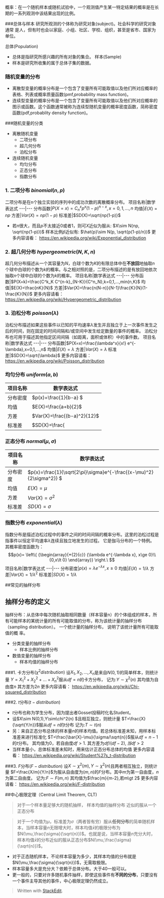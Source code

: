 概率：在一个随机样本或随机试验中，一个观测值产生某一特定结果的概率是在长期的一系列观测中该结果出现的比例。

###总体与样本
研究所观测的个体称为研究对象(subject)。社会科学的研究对象通常
是人，但有时也会以家庭、小组、社区、学校、组织，甚至是省市、国家为单位。

总体(Population)
- 总体是指研究所感兴趣的所有对象的集合。
样本(Sample)
- 样本是研究所收集的属于总体子集的数据。

### 随机变量的分布
- 离散型变量的概率分布是一个包含了变量所有可能取值以及他们所对应概率的表格、列表或概率质量函数(pmf,probability mass function)。
- 连续型变量的概率分布是一个包含了变量所有可能取值以及他们所对应概率的图示或函数。这个函数通常被称为连续型随机变量的概率密度函数，简称密度函数(pdf,probablity density function)。

###随机变量的分类
- 离散随机变量
  - 二项分布
  - 超几何分布
  - 泊松分布 
- 连续随机变量
  - 均匀分布
  - 正态分布
  - 指数分布 

### 1. 二项分布 $binomial(n,p)$
二项分布是在n个独立实验的序列中的成功次数的离散概率分布。
项目名称|数学表达式
---|---
分布函数|$P(X=x)=C^x_n p^x(1-p)^{n-x},x=0,1,...,n$
均值|$E(X)=np$
方差|$Var(X)=np(1-p)$
标准差|$SD(X)=\sqrt{np(1-p)}$

- 若$n$很大，而且$p$不太接近0或者1，则可$X$近似为服从:
$X\sim N(np, \sqrt{np(1-p)})$
样本比例$\hat{p}$近似有:
$\hat{p}\sim N(p, \sqrt{p(1-p)/n})$
更多内容请看：
https://en.wikipedia.org/wiki/Exponential_distribution

### 2. 超几何分布 $hypergeometric(N,K,n)$
超几何分布描述从一个其容量为$N$，白球个数为$K$的有限总体中在**不放回**地抽取$n$个球中白球的个数为$k$的概率。与之相对照的是，二项分布描述的是有放回地依次抽取$n$个球中白球的个数为$k$的概率。
项目名称|数学表达式
---|---
分布函数|$P(X=k)=\frac{C^k_K C^{n-k}_{N-K}}{C^n_N},k=0,1,...,min(n,K)$
均值|$E(X)=\frac{nK}{N}$
方差|$Var(X)=\frac{n(N-n)}{N-1}\frac{K}{N}(1-\frac{K}{N})$
更多内容请看：
https://en.wikipedia.org/wiki/Hypergeometric_distribution


### 3. 泊松分布 $poisson(\lambda)$
 泊松分布描述如果这些事件以已知的平均速率$\lambda$发生并且独立于上一次事件发生之后的时间，则在固定的时间间隔和/或空间中发生给定数量的事件的概率。 泊松分布也可用于描述其他指定区间间隔（如距离，面积或体积）中的事件数。
项目名称|数学表达式
---|---
分布函数|$P(X=x)=\frac{\lambda^x}{x!} e^{-\lambda},x=0,1,...,n$
均值|$E(X)=\lambda$
方差|$Var(X)=\lambda$
标准差|$SD(X)=\sqrt{\lambda}$
更多内容请看：https://en.wikipedia.org/wiki/Poisson_distribution

### 均匀分布 $uniform(a, b)$

项目名称|数学表达式
---|---
分布密度|$p(x)=\frac{1}{b-a} $
均值|$E(X)=\frac{a+b}{2}$
方差|$Var(X)=\frac{(b-a)^2}{12}$
标准差|$SD(X)=\frac{|b-a|}{\sqrt{12}}$

### 正态分布 $normal(\mu,\sigma)$

项目名称|数学表达式
---|---
分布密度|$p(x)=\frac{1}{\sqrt{2\pi}\sigma}e^{-\frac{(x-\mu)^2}{2\sigma^2}} $
均值|$E(X)=\mu$
方差|$Var(X)=\sigma^2$
标准差|$SD(X)=\sigma$

### 指数分布 $exponential(\lambda)$
指数分布是描述泊松过程中的事件之间的时间间隔的概率分布。这里的泊松过程是指事件以恒定平均速率$\lambda$连续且独立地发生的过程。 它是伽马分布的一个特例。
其概率密度函数为：
$$p(x)= \left\{ {\begin{array}{*{2}{c}}
{\lambda e^{-\lambda x}, x\ge 0}\\
{0,x\lt 0}
\end{array}} \right.\
$$
项目名称|数学表达式
---|---
分布密度|$p(x)=\lambda e^{-\lambda x},x\ge 0$
均值|$E(X)=1/\lambda$
方差|$Var(X)=1/\lambda^2$
标准差|$SD(X)=1/\lambda$


##常见的抽样分布
## 抽样分布的定义
抽样分布：从总体中每次随机抽取相同数量（样本容量n）的个体组成的样本，所有可能样本的某统计量的所有可能取值的分布，称为该统计量的抽样分布（sampling distribution）。
一个统计量的抽样分布， 说明了该统计量所有可能取值的概
率。
- 分类变量的抽样分布
   - 样本比例的抽样分布
- 数值变量的抽样分布
   - 样本均值的抽样分布
   
###1. 卡方分布$(\chi^2 distribution)$
设$X_1,X_2,...,X_n$是来自$N(0,1)$的简单样本，则统计量
$Y=X_1^2+X_2^2+...+X_n^2$服从$df=n$的卡方分布，
记为:$Y \sim \chi^2(n)$
其均值为自由度$n$
其方差为$2n$
更多内容请看：
https://en.wikipedia.org/wiki/Chi-squared_distribution

###2. $t$分布$(t-distribution)$
- $t$分布也称为学生分布，因为提出者Gosset投稿时化名Student。
- 设$X\sim N(0,1),Y\sim\chi^2(n) $且相互独立，则统计量
$T=\frac{X}{\sqrt{Y/n}}$服从$df=n$的t分布
记为:$T\sim t(n)$
- 另：来自正态分布总体的样本量$n$的样本均值。若总体标准差未知，用样本标准差来进行标准化
$T=\frac{\bar{X}-\mu}{\sigma/\sqrt{n}}$服从$df=n-1$的$t$分布。
其均值为0，若自由度$df\gt1$.
其方差为$df/(df-2),当df\gt2$
-  当样本量小，总体标准差未知时，用来估计正态分布总体的均值
更多内容请看：
https://en.wikipedia.org/wiki/Student%27s_t-distribution

###3. $F$分布$(F-distribution)$
设$X\sim \chi^2(m),Y\sim \chi^2(n)$且两者相互独立，则统计量
$F=\frac{X/m}{Y/n}$为服从自由度为$(m,n)$的$F$分布。其中$m$为第一自由度，$n$为第二自由度。
记为:$F\sim F(m,n)$
其均值为$\frac{m}{m-2},若m\gt 2$
更多内容请看：
https://en.wikipedia.org/wiki/F-distribution


##中心极限定理（Central Limit Theorem, CLT)
>对于一个样本量足够大的随机抽样， 样本均值的抽样分布
近似的服从一个正态分布

>对于一个均值为$\mu$，标准差为$\sigma$（两者皆有穷）服从**任何分布**的简单随机样本，当样本容量$n$无限增大时，样本均值$\bar{x}$的极限分布为$N(\mu,\frac{\sigma}{\sqrt{n}})$。也就是说，当样本容量$n$充分大时，样本均值$\bar{x}$的分布近似的服从正态分布$N(\mu,\frac{\sigma}{\sqrt{n}})$。

- 对于正态随机样本，不论样本容量为多少，其样本均值的分布就是$N(\mu,\frac{\sigma}{\sqrt{n}})$，无需取极限。
- 样本容量多大是充分大？依赖于总体分布。大于40一般可以。
- 更一般的，只要对许多随机事件抽样，即使这些事件有**不同的分布**，只要没有一个事件主导其他的事件，中心极限定理仍然成立。
> Written with [StackEdit](https://stackedit.io/).